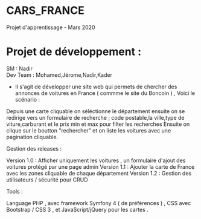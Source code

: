# CARS_FRANCE
Projet d'apprentissage - Mars 2020 


Projet de développement : 
===
SM       : Nadir <br/>
Dev Team : Mohamed,Jérome,Nadir,Kader <br/>


- Il s'agit de développer une site web qui permets de chercher des annonces de voitures 
en France ( commme le site du Boncoin ) , 
Voici le scénario : 

Depuis une carte cliquable on séléctionne le département ensuite on se redirige vers un formulaire 
de recherche  ; 
code postable,la ville,type de viture,carburant et le prix min et max pour filter les recherches 
Ensuite on clique sur le boutton "rechercher" et on liste les voitures avec une pagination cliquable.

Gestion des releases : 

Version 1.0 : Afficher uniquement les voitures , un formulaire d'ajout des voitures protégé par une page admin
Version 1.1 : Ajouter la carte de France avec les zones cliquable de chaque département 
Version 1.2 : Gestion des utilisateurs / sécurité pour CRUD 

Tools : 

Language PHP , avec framework Symfony 4 ( de préférences ) , CSS avec Bootstrap / CSS 3 , et JavaScript/jQuery 
pour les cartes . 
